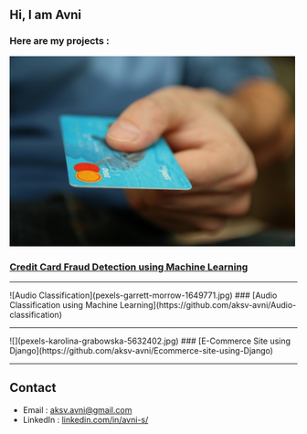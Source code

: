 ## Hi, I am Avni

### Here are my projects :
![credit card fraud detection](credit-card.jpg)
### [Credit Card Fraud Detection using Machine Learning](https://github.com/aksv-avni/credit-card-fraud-detection-using-ML) 
<hr>
![Audio Classification](pexels-garrett-morrow-1649771.jpg)
### [Audio Classification using Machine Learning](https://github.com/aksv-avni/Audio-classification)
<hr>
![](pexels-karolina-grabowska-5632402.jpg)
### [E-Commerce Site using Django](https://github.com/aksv-avni/Ecommerce-site-using-Django)
<hr>

## Contact
- Email : [aksv.avni@gmail.com](mailto:aksv.avni@gmail.com)
- LinkedIn : [linkedin.com/in/avni-s/](https://www.linkedin.com/in/avni-s/)
